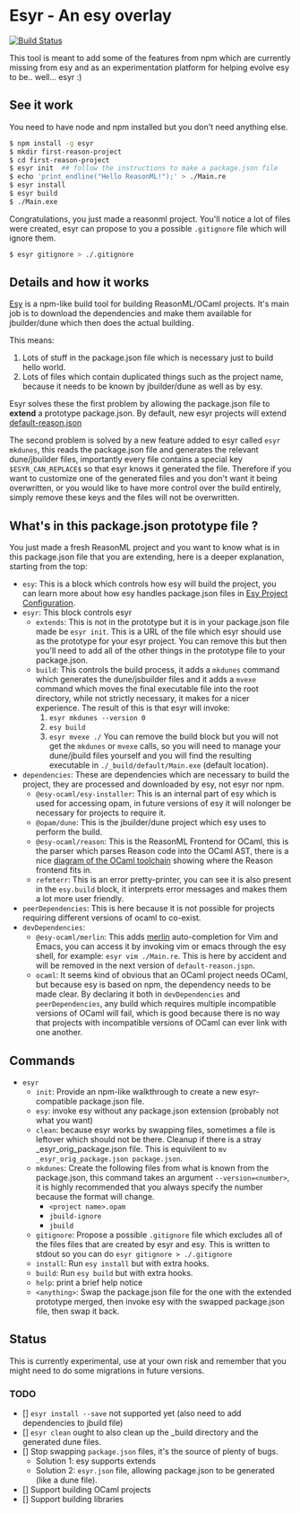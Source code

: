 # Esyr - An esy overlay

[![Build Status](https://travis-ci.org/cjdelisle/esyr.svg?branch=master)](https://travis-ci.org/cjdelisle/esyr)

This tool is meant to add some of the features from npm which are currently
missing from esy and as an experimentation platform for helping evolve esy to be..
well... esyr :)

## See it work

You need to have node and npm installed but you don't need anything else.

```bash
$ npm install -g esyr
$ mkdir first-reason-project
$ cd first-reason-project
$ esyr init  ## follow the instructions to make a package.json file
$ echo 'print_endline("Hello ReasonML!");' > ./Main.re
$ esyr install
$ esyr build
$ ./Main.exe
```

Congratulations, you just made a reasonml project. You'll notice a lot of files
were created, esyr can propose to you a possible `.gitignore` file which will
ignore them.

```bash
$ esyr gitignore > ./.gitignore
```

## Details and how it works

[Esy](https://esy.sh/) is a npm-like build tool for building ReasonML/OCaml projects.
It's main job is to download the dependencies and make them available for jbuilder/dune
which then does the actual building.

This means:
1. Lots of stuff in the package.json file which is necessary just to build hello world.
2. Lots of files which contain duplicated things such as the project name, because it
needs to be known by jbuilder/dune as well as by esy.

Esyr solves these the first problem by allowing the package.json file to **extend** a
prototype package.json. By default, new esyr projects will extend [default-reason.json](https://github.com/cjdelisle/esyr/blob/master/package-json-prototypes/default-reason.json)

The second problem is solved by a new feature added to esyr called `esyr mkdunes`, this
reads the package.json file and generates the relevant dune/jbuilder files, importantly
every file contains a special key `$ESYR_CAN_REPLACE$` so that esyr knows it generated
the file. Therefore if you want to customize one of the generated files and you don't
want it being overwritten, or you would like to have more control over the build entirely,
simply remove these keys and the files will not be overwritten.

## What's in this package.json prototype file ?

You just made a fresh ReasonML project and you want to know what is in this package.json
file that you are extending, here is a deeper explanation, starting from the top:

* `esy`: This is a block which controls how esy will build the project, you can learn
more about how esy handles package.json files in
[Esy Project Configuration](https://esy.sh/docs/en/configuration.html).
* `esyr`: This block controls esyr
  * `extends`: This is not in the prototype but it is in your package.json file made
  be `esyr init`. This is a URL of the file which esyr should use as the prototype for
  your esyr project. You can remove this but then you'll need to add all of the other
  things in the prototype file to your package.json.
  * `build`: This controls the build process, it adds a `mkdunes` command which generates
  the dune/jsbuilder files and it adds a `mvexe` command which moves the final executable
  file into the root directory, while not strictly necessary, it makes for a nicer
  experience. The result of this is that esyr will invoke:
    1. `esyr mkdunes --version 0`
    2. `esy build`
    3. `esyr mvexe ./`
  You can remove the build block but you will not get the `mkdunes` or `mvexe` calls,
  so you will need to manage your dune/jbuild files yourself and you will find the
  resulting executable in `./_build/default/Main.exe` (default location).
* `dependencies`: These are dependencies which are necessary to build the project, they
are processed and downloaded by esy, not esyr nor npm.
  * `@esy-ocaml/esy-installer`: This is an internal part of esy which is used
  for accessing opam, in future versions of esy it will nolonger be necessary for
  projects to require it.
  * `@opam/dune`: This is the jbuilder/dune project which esy uses to perform the build.
  * `@esy-ocaml/reason`: This is the ReasonML Frontend for OCaml, this is the parser which
  parses Reason code into the OCaml AST, there is a nice
  [diagram of the OCaml toolchain](https://github.com/esy-ocaml/reason/tree/3.0.0/src#repo-walkthrough)
  showing where the Reason frontend fits in.
  * `refmterr`: This is an error pretty-printer, you can see it is also present
  in the `esy.build` block, it interprets error messages and makes them a lot
  more user friendly.
* `peerDependencies`: This is here because it is not possible for projects requiring
different versions of ocaml to co-exist.
* `devDependencies`:
  * `@esy-ocaml/merlin`: This adds [merlin](https://github.com/ocaml/merlin)
  auto-completion for Vim and Emacs, you can access it by invoking vim or emacs
  through the esy shell, for example: `esyr vim ./Main.re`. This is here by accident
  and will be removed in the next version of `default-reason.jspn`.
  * `ocaml`: It seems kind of obvious that an OCaml project needs OCaml, but
  because esy is based on npm, the dependency needs to be made clear. By
  declaring it both in `devDependencies` and `peerDependencies`, any build which
  requires multiple incompatible versions of OCaml will fail, which is good
  because there is no way that projects with incompatible versions of OCaml can
  ever link with one another.

## Commands

* `esyr`
  * `init`: Provide an npm-like walkthrough to create a new esyr-compatible
  package.json file.
  * `esy`: invoke esy without any package.json extension (probably not what you want)
  * `clean`: because esyr works by swapping files, sometimes a file is leftover which
  should not be there. Cleanup if there is a stray _esyr_orig_package.json file. This
  is equivilent to `mv _esyr_orig_package.json package.json`.
  * `mkdunes`: Create the following files from what is known from the package.json,
  this command takes an argument `--version=<number>`, it is highly recommended that
  you always specify the number because the format will change.
    * `<project name>.opam`
    * `jbuild-ignore`
    * `jbuild`
  * `gitignore`: Propose a possible `.gitignore` file which excludes all of the files
  files that are created by esyr and esy. This is written to stdout so you can do
  `esyr gitignore > ./.gitignore`
  * `install`: Run `esy install` but with extra hooks.
  * `build`: Run `esy build` but with extra hooks.
  * `help`: print a brief help notice
  * `<anything>`: Swap the package.json file for the one with the extended prototype
  merged, then invoke esy with the swapped package.json file, then swap it back.

## Status

This is currently experimental, use at your own risk and remember that you might
need to do some migrations in future versions.

### TODO

* [] `esyr install --save` not supported yet (also need to add dependencies to jbuild file)
* [] `esyr clean` ought to also clean up the _build directory and the generated dune
files.
* [] Stop swapping `package.json` files, it's the source of plenty of bugs.
  * Solution 1: esy supports extends
  * Solution 2: `esyr.json` file, allowing package.json to be generated (like a dune file).
* [] Support building OCaml projects
* [] Support building libraries
